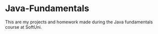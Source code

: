 # Java-Fundamentals
This are my projects and homework made during the Java fundamentals course at SoftUni.

